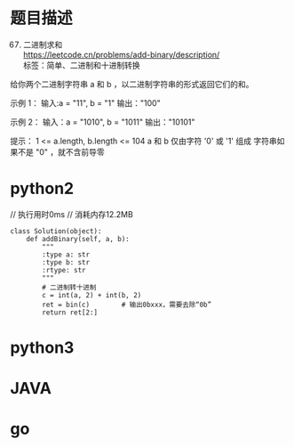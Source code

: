 # 题目描述

67. 二进制求和  
https://leetcode.cn/problems/add-binary/description/  
标签：简单、二进制和十进制转换

给你两个二进制字符串 a 和 b ，以二进制字符串的形式返回它们的和。

示例 1：
输入:a = "11", b = "1"
输出："100"

示例 2：
输入：a = "1010", b = "1011"
输出："10101"

提示：
1 <= a.length, b.length <= 104
a 和 b 仅由字符 '0' 或 '1' 组成
字符串如果不是 "0" ，就不含前导零

# python2
// 执行用时0ms
// 消耗内存12.2MB
```
class Solution(object):
    def addBinary(self, a, b):
        """
        :type a: str
        :type b: str
        :rtype: str
        """
        # 二进制转十进制
        c = int(a, 2) + int(b, 2)
        ret = bin(c)        # 输出0bxxx，需要去除“0b”
        return ret[2:]

```

# python3 

# JAVA

# go
